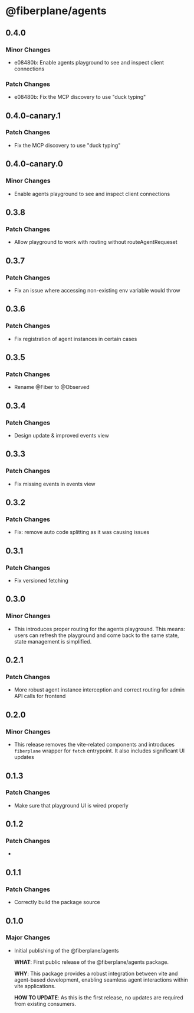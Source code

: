 # @fiberplane/agents

## 0.4.0

### Minor Changes

- e08480b: Enable agents playground to see and inspect client connections

### Patch Changes

- e08480b: Fix the MCP discovery to use "duck typing"

## 0.4.0-canary.1

### Patch Changes

- Fix the MCP discovery to use "duck typing"

## 0.4.0-canary.0

### Minor Changes

- Enable agents playground to see and inspect client connections

## 0.3.8

### Patch Changes

- Allow playground to work with routing without routeAgentRequeset

## 0.3.7

### Patch Changes

- Fix an issue where accessing non-existing env variable would throw

## 0.3.6

### Patch Changes

- Fix registration of agent instances in certain cases

## 0.3.5

### Patch Changes

- Rename @Fiber to @Observed

## 0.3.4

### Patch Changes

- Design update & improved events view

## 0.3.3

### Patch Changes

- Fix missing events in events view

## 0.3.2

### Patch Changes

- Fix: remove auto code splitting as it was causing issues

## 0.3.1

### Patch Changes

- Fix versioned fetching

## 0.3.0

### Minor Changes

- This introduces proper routing for the agents playground. This means: users can refresh the playground and come back to the same state, state management is simplified.

## 0.2.1

### Patch Changes

- More robust agent instance interception and correct routing for admin API calls for frontend

## 0.2.0

### Minor Changes

- This release removes the vite-related components and introduces `fiberplane` wrapper for `fetch` entrypoint. It also includes significant UI updates

## 0.1.3

### Patch Changes

- Make sure that playground UI is wired properly

## 0.1.2

### Patch Changes

-

## 0.1.1

### Patch Changes

- Correctly build the package source

## 0.1.0

### Major Changes

- Initial publishing of the @fiberplane/agents

  **WHAT**: First public release of the @fiberplane/agents package.

  **WHY**: This package provides a robust integration between vite and agent-based development, enabling seamless agent interactions within vite applications.

  **HOW TO UPDATE**: As this is the first release, no updates are required from existing consumers.
